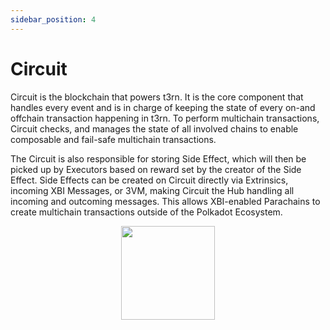 ```yaml
---
sidebar_position: 4
---
```


# Circuit

Circuit is the blockchain that powers t3rn. It is the core component that handles every event and is in charge of keeping the state of every on-and offchain transaction happening in t3rn.
To perform multichain transactions, Circuit checks, and manages the state of all involved chains to enable composable and fail-safe multichain transactions.

The Circuit is also responsible for storing Side Effect, which will then be picked up by Executors based on reward set by the creator of the Side Effect.
Side Effects can be created on Circuit directly via Extrinsics, incoming XBI Messages, or 3VM, making Circuit the Hub handling all incoming and outcoming messages.
This allows XBI-enabled Parachains to create multichain transactions outside of the Polkadot Ecosystem.

<p align="center">
    <img height="150" src="/img/t3rn_circuit.png?raw=true"/>
</p>
